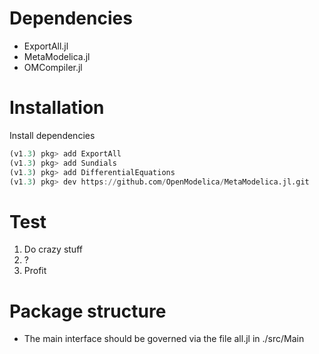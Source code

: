 


# Dependencies
* ExportAll.jl
* MetaModelica.jl
* OMCompiler.jl

# Installation
Install dependencies
```julia
(v1.3) pkg> add ExportAll
(v1.3) pkg> add Sundials
(v1.3) pkg> add DifferentialEquations
(v1.3) pkg> dev https://github.com/OpenModelica/MetaModelica.jl.git
```

# Test
1. Do crazy stuff
2. ?
3. Profit

# Package structure

* The main interface should be governed via the file all.jl in ./src/Main